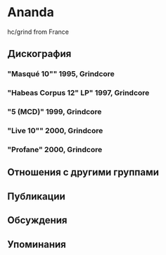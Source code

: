 # Ananda

hc/grind from France

## Дискография

### "Masqu&eacute; 10"" 1995, Grindcore



### "Habeas Corpus 12" LP" 1997, Grindcore



### "5 (MCD)" 1999, Grindcore



### "Live 10"" 2000, Grindcore



### "Profane" 2000, Grindcore




## Отношения с другими группами


## Публикации


## Обсуждения


## Упоминания

